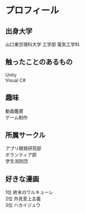# プロフィール<br>
## 出身大学
山口東京理科大学 工学部 電気工学科<br>
## 触ったことのあるもの
Unity<br>Visual C#
## 趣味
動画鑑賞<br>ゲーム制作
## 所属サークル
アプリ開発研究部<br>ボランティア部<br>学生消防団
## 好きな漫画
1位 終末のワルキューレ<br>
2位 外見至上主義<br>
3位 ハカイジュウ
